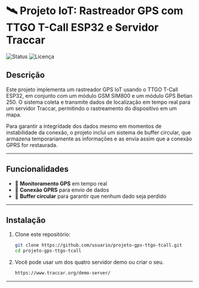 # 🛰️ Projeto IoT: Rastreador GPS com TTGO T-Call ESP32 e Servidor Traccar


![Status](https://img.shields.io/badge/status-em%20desenvolvimento-yellow)
![Licença](https://img.shields.io/badge/licença-MIT-blue)

## Descrição

Este projeto implementa um rastreador GPS IoT usando o TTGO T-Call ESP32, em conjunto com um módulo GSM SIM800 e um módulo GPS Betian 250. O sistema coleta e transmite dados de localização em tempo real para um servidor Traccar, permitindo o rastreamento do dispositivo em um mapa.

Para garantir a integridade dos dados mesmo em momentos de instabilidade da conexão, o projeto inclui um sistema de buffer circular, que armazena temporariamente as informações e as envia assim que a conexão GPRS for restaurada.

---

## Funcionalidades

- 📍 **Monitoramento GPS** em tempo real
- 📶 **Conexão GPRS** para envio de dados
- 💾 **Buffer circular** para garantir que nenhum dado seja perdido

---

## Instalação

1. Clone este repositório:
   ```bash
   git clone https://github.com/usuario/projeto-gps-ttgo-tcall.git
   cd projeto-gps-ttgo-tcall

2. Você pode usar um dos quatro servidor demo ou criar o seu.
   ```bash
   https://www.traccar.org/demo-server/

---


